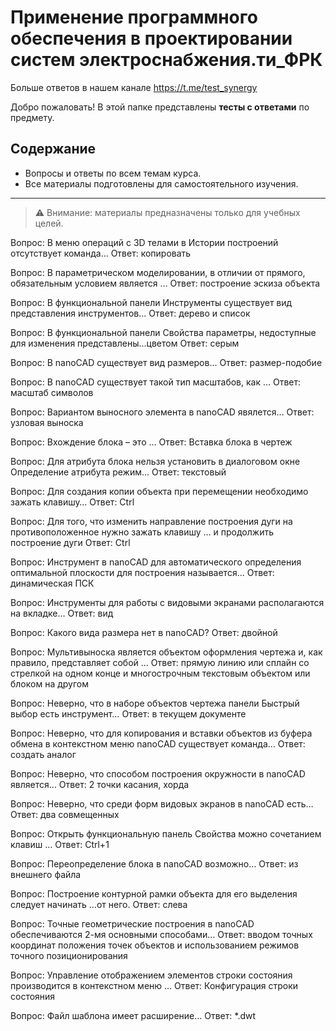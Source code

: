 # Применение программного обеспечения в проектировании систем электроснабжения.ти_ФРК

Больше ответов в нашем канале https://t.me/test_synergy

Добро пожаловать! В этой папке представлены **тесты с ответами** по предмету.

## Содержание
- Вопросы и ответы по всем темам курса.
- Все материалы подготовлены для самостоятельного изучения.

---

> ⚠️ Внимание: материалы предназначены только для учебных целей.

Вопрос:
В меню операций с 3D телами в Истории построений отсутствует команда…
Ответ:
копировать


Вопрос:
В параметрическом моделировании, в отличии от прямого, обязательным условием является …
Ответ:
построение эскиза объекта


Вопрос:
В функциональной панели Инструменты существует вид представления инструментов…
Ответ:
дерево и список


Вопрос:
В функциональной панели Свойства параметры, недоступные для изменения представлены…цветом
Ответ:
серым


Вопрос:
В nanoCAD существует вид размеров…
Ответ:
размер-подобие


Вопрос:
В nanoCAD существует такой тип масштабов, как …
Ответ:
масштаб символов


Вопрос:
Вариантом выносного элемента в nanoCAD явялется…
Ответ:
узловая выноска


Вопрос:
Вхождение блока – это …
Ответ:
Вставка блока в чертеж


Вопрос:
Для атрибута блока нельзя установить в диалоговом окне Определение атрибута режим…
Ответ:
текстовый


Вопрос:
Для создания копии объекта при перемещении необходимо зажать клавишу…
Ответ:
Ctrl


Вопрос:
Для того, что изменить направление построения дуги на противоположенное нужно зажать клавишу … и продолжить построение дуги
Ответ:
Ctrl


Вопрос:
Инструмент в nanoCAD для автоматического определения оптимальной плоскости для построения называется…
Ответ:
динамическая ПСК


Вопрос:
Инструменты для работы с видовыми экранами располагаются на вкладке…
Ответ:
вид


Вопрос:
Какого вида размера нет в nanoCAD?
Ответ:
двойной


Вопрос:
Мультивыноска является объектом оформления чертежа и, как правило, представляет собой …
Ответ:
прямую линию или сплайн со стрелкой на одном конце и многострочным текстовым объектом или блоком на другом


Вопрос:
Неверно, что в наборе объектов чертежа панели Быстрый выбор есть инструмент…
Ответ:
в текущем документе


Вопрос:
Неверно, что для копирования и вставки объектов из буфера обмена в контекстном меню nanoCAD существует команда…
Ответ:
создать аналог


Вопрос:
Неверно, что способом построения окружности в nanoCAD является…
Ответ:
2 точки касания, хорда


Вопрос:
Неверно, что среди форм видовых экранов в nanoCAD есть…
Ответ:
два совмещенных


Вопрос:
Открыть функциональную панель Свойства можно сочетанием клавиш …
Ответ:
Ctrl+1


Вопрос:
Переопределение блока в nanoCAD возможно…
Ответ:
из внешнего файла


Вопрос:
Построение контурной рамки объекта для его выделения следует начинать …от него.
Ответ:
слева


Вопрос:
Точные геометрические построения в nanoCAD обеспечиваются 2-мя основными способами…
Ответ:
вводом точных координат положения точек объектов и использованием режимов точного позиционирования


Вопрос:
Управление отображением элементов строки состояния производится в контекстном меню …
Ответ:
Конфигурация строки состояния


Вопрос:
Файл шаблона имеет расширение…
Ответ:
*.dwt

